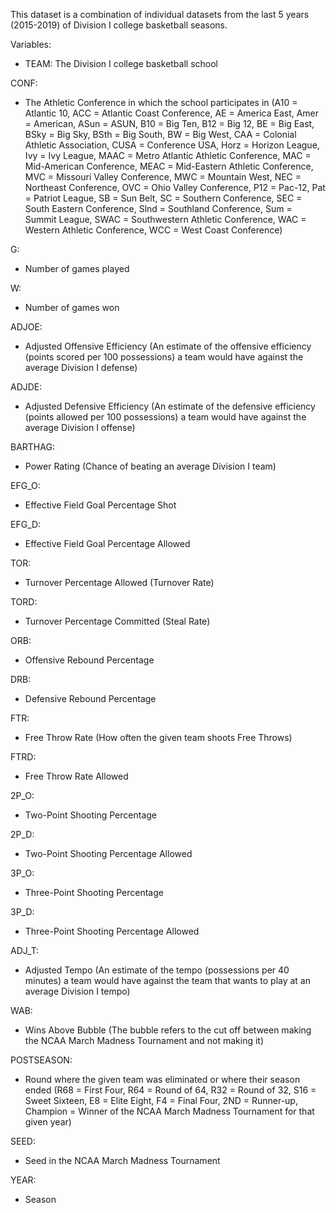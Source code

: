 This dataset is a combination of individual datasets from the last 5 years (2015-2019) of Division I college basketball seasons.

Variables:
- TEAM: The Division I college basketball school

CONF: 
- The Athletic Conference in which the school participates in (A10 = Atlantic 10, ACC = Atlantic Coast Conference, AE = America East, Amer = American, ASun = ASUN, B10 = Big Ten, B12 = Big 12, BE = Big East, BSky = Big Sky, BSth = Big South, BW = Big West, CAA = Colonial Athletic Association, CUSA = Conference USA, Horz = Horizon League, Ivy = Ivy League, MAAC = Metro Atlantic Athletic Conference, MAC = Mid-American Conference, MEAC = Mid-Eastern Athletic Conference, MVC = Missouri Valley Conference, MWC = Mountain West, NEC = Northeast Conference, OVC = Ohio Valley Conference, P12 = Pac-12, Pat = Patriot League, SB = Sun Belt, SC = Southern Conference, SEC = South Eastern Conference, Slnd = Southland Conference, Sum = Summit League, SWAC = Southwestern Athletic Conference, WAC = Western Athletic Conference, WCC = West Coast Conference)

G:
- Number of games played

W: 
- Number of games won

ADJOE: 
- Adjusted Offensive Efficiency (An estimate of the offensive efficiency (points scored per 100 possessions) a team would have against the average Division I defense)

ADJDE: 
- Adjusted Defensive Efficiency (An estimate of the defensive efficiency (points allowed per 100 possessions) a team would have against the average Division I offense)

BARTHAG: 
- Power Rating (Chance of beating an average Division I team)

EFG_O: 
- Effective Field Goal Percentage Shot

EFG_D: 
- Effective Field Goal Percentage Allowed

TOR: 
- Turnover Percentage Allowed (Turnover Rate)

TORD: 
- Turnover Percentage Committed (Steal Rate)

ORB: 
- Offensive Rebound Percentage

DRB: 
- Defensive Rebound Percentage

FTR: 
- Free Throw Rate (How often the given team shoots Free Throws)

FTRD: 
- Free Throw Rate Allowed

2P_O: 
- Two-Point Shooting Percentage

2P_D: 
- Two-Point Shooting Percentage Allowed

3P_O: 
- Three-Point Shooting Percentage

3P_D: 
- Three-Point Shooting Percentage Allowed

ADJ_T: 
- Adjusted Tempo (An estimate of the tempo (possessions per 40 minutes) a team would have against the team that wants to play at an average Division I tempo)

WAB: 
- Wins Above Bubble (The bubble refers to the cut off between making the NCAA March Madness Tournament and not making it)

POSTSEASON: 
- Round where the given team was eliminated or where their season ended (R68 = First Four, R64 = Round of 64, R32 = Round of 32, S16 = Sweet Sixteen, E8 = Elite Eight, F4 = Final Four, 2ND = Runner-up, Champion = Winner of the NCAA March Madness Tournament for that given year)

SEED: 
- Seed in the NCAA March Madness Tournament

YEAR: 
- Season
